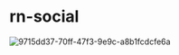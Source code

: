 # rn-social
![9715dd37-70ff-47f3-9e9c-a8b1fcdcfe6a](https://user-images.githubusercontent.com/102535915/203395908-d0b2afde-0a7e-4592-aed9-78119ec1cc5e.jpg)
